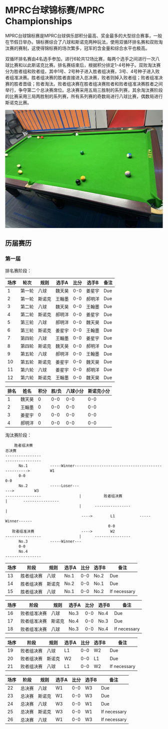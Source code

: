 # MPRC台球锦标赛/MPRC Championships

MPRC台球锦标赛是MPRC台球俱乐部积分最高、奖金最多的大型综合赛事，一般在节假日举办。锦标赛综合了八球和斯诺克两种玩法，使用双循环排名赛和双败淘汰赛的赛制，这使得锦标赛的场次繁多，冠军的含金量和综合水平也极高。

双循环排名赛由4名选手参加，进行6轮共12场比赛，每两个选手之间进行一次八球比赛和以此斯诺克比赛。排名赛结束后，根据积分排定1-4号种子。双败淘汰赛分为胜者组和败者组，其中1号、2号种子进入胜者组决赛，3号、4号种子进入败者组准决赛。胜者组决赛的胜者直接进入总决赛，败者则掉入败者组；败者组准决赛的胜者晋级；败者淘汰。败者组决赛在胜者组决赛败者和败者组准决赛胜者之间举行，争夺第二个总决赛席位。总决赛采用五局三胜制的系列赛，其余淘汰赛阶段的比赛采用三局两胜制的系列赛，所有系列赛的奇数局进行八球比赛，偶数局进行斯诺克比赛。

![](./img/mprc_championships.jpg)

## 历届赛历

### 第一届

排名赛阶段：

| 场序 | 轮次   | 规则   | 选手A  | 比分 | 选手B  | 备注  |
| ---- | ----- | ------ | ----- | ---- | ------ | ----- |
| 1    | 第一轮 | 八球   | 魏天昊 | 0-0  | 姜星宇 | Due   |
| 2    | 第一轮 | 斯诺克 | 王翰墨 | 0-0  | 郝明洋 | Due   |
| 3    | 第二轮 | 八球   | 魏天昊 | 0-0  | 王翰墨 | Due   |
| 4    | 第二轮 | 斯诺克 | 郝明洋 | 0-0  | 姜星宇 | Due   |
| 5    | 第三轮 | 八球   | 郝明洋 | 0-0  | 魏天昊 | Due   |
| 6    | 第三轮 | 斯诺克 | 姜星宇 | 0-0  | 王翰墨 | Due   |
| 7    | 第四轮 | 八球   | 王翰墨 | 0-0  | 姜星宇 | Due   |
| 8    | 第四轮 | 斯诺克 | 魏天昊 | 0-0  | 郝明洋 | Due   |
| 9    | 第五轮 | 八球   | 郝明洋 | 0-0  | 王翰墨 | Due   |
| 10   | 第五轮 | 斯诺克 | 姜星宇 | 0-0  | 魏天昊 | Due   |
| 11   | 第六轮 | 八球   | 姜星宇 | 0-0  | 郝明洋 | Due   |
| 12   | 第六轮 | 斯诺克 | 王翰墨 | 0-0  | 魏天昊 | Due   |

| 排名 | 姓名   | 积分 | 胜/负  | 八球小分 | 斯诺克小分 |
| ---- | ----- | ---- | ----- | -------  | --------- |
| 1    | 魏天昊 | 0    | 0-0   | 0-0     | 0-0       |
| 2    | 王翰墨 | 0    | 0-0   | 0-0     | 0-0       |
| 3    | 姜星宇 | 0    | 0-0   | 0-0     | 0-0       |
| 4    | 郝明洋 | 0    | 0-0   | 0-0     | 0-0       |

淘汰赛阶段：

```
	胜者组决赛																			  总决赛
----------------																	----------------
	  No.1			-----Winner-------------------------------------------------> 		  W1
	  0-0																				  0-0
	  No.2			-----Loser---											 --->		  W3
----------------				 |			败者组决赛						 |		 ----------------
								 |		----------------					|
								  ---->	  	   L1			-----Winner------
											  0-0
   败者组准决赛					  ---->		   W2
----------------				 |		----------------
	  No.3			-----Winner---
	  0-0
	  No.4
----------------
```

| 场序 | 阶段         | 规则   | 选手A  | 比分 | 选手B   | 备注           |
| ---- | ----------- | ------ | ------ | ---- | ------ | -------------- |
| 13   | 胜者组决赛   | 八球   | No.1   | 0-0  | No.2   | Due            |
| 14   | 胜者组决赛   | 斯诺克 | No.2   | 0-0  | No.1   | Due            |
| 15   | 胜者组决赛   | 八球   | No.1   | 0-0  | No.2   | If necessary   |

| 场序 | 阶段         | 规则   | 选手A  | 比分 | 选手B   | 备注           |
| ---- | ----------- | ------ | ------ | ---- | ------ | -------------- |
| 16   | 败者组准决赛 | 八球   | No.3   | 0-0  | No.4   | Due            |
| 17   | 败者组准决赛 | 斯诺克 | No.4   | 0-0  | No.3   | Due            |
| 18   | 败者组准决赛 | 八球   | No.3   | 0-0  | No.4   | If necessary   |

| 场序 | 阶段         | 规则   | 选手A  | 比分 | 选手B   | 备注           |
| ---- | ----------- | ------ | ------ | ---- | ------ | -------------- |
| 19   | 败者组决赛   | 八球   | L1     | 0-0  | W2     | Due            |
| 20   | 败者组决赛   | 斯诺克 | W2     | 0-0  | L1     | Due            |
| 21   | 败者组决赛   | 八球   | L1     | 0-0  | W2     | If necessary   |

| 场序 | 阶段         | 规则   | 选手A  | 比分 | 选手B   | 备注           |
| ---- | ----------- | ------ | ------ | ---- | ------ | -------------- |
| 22   | 总决赛       | 八球   | W1     | 0-0  | W3     | Due            |
| 23   | 总决赛       | 斯诺克 | W1     | 0-0  | W3     | Due            |
| 24   | 总决赛       | 八球   | W3     | 0-0  | W1     | Due            |
| 25   | 总决赛       | 斯诺克 | W3     | 0-0  | W1     | If necessary   |
| 26   | 总决赛       | 八球   | W1     | 0-0  | W3     | If necessary   |